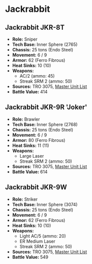 # Jackrabbit
## Jackrabbit JKR-8T
- **Role:** Sniper
- **Tech Base:** Inner Sphere (2765)
- **Chassis:** 25 tons (Endo Steel)
- **Movement:** 6 / 9
- **Armor:** 62 (Ferro Fibrous)
- **Heat Sinks:** 10 (10)
- **Weapons:**
  - AC/2 (ammo: 45)
  - Streak SRM 2 (ammo: 50)
- **Sources:** TRO 3075, [Master Unit List](http://masterunitlist.info/Unit/Details/1656/jackrabbit-jkr-8t)
- **Battle Value:** 414

## Jackrabbit JKR-9R 'Joker'
- **Role:** Brawler
- **Tech Base:** Inner Sphere (2768)
- **Chassis:** 25 tons (Endo Steel)
- **Movement:** 6 / 9
- **Armor:** 80 (Ferro Fibrous)
- **Heat Sinks:** 11 (11)
- **Weapons:**
  - Large Laser
  - Streak SRM 2 (ammo: 50)
- **Sources:** TRO 3075, [Master Unit List](http://masterunitlist.info/Unit/Details/1657/jackrabbit-jkr-9r-joker)
- **Battle Value:** 614

## Jackrabbit JKR-9W
- **Role:** Striker
- **Tech Base:** Inner Sphere (3074)
- **Chassis:** 25 tons (Endo Steel)
- **Movement:** 6 / 9
- **Armor:** 62 (Ferro Fibrous)
- **Heat Sinks:** 10 (10)
- **Weapons:**
  - Light AC/5 (ammo: 20)
  - ER Medium Laser
  - Streak SRM 2 (ammo: 50)
- **Sources:** TRO 3075, [Master Unit List](http://masterunitlist.info/Unit/Details/1658/jackrabbit-jkr-9w)
- **Battle Value:** 549

